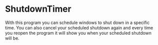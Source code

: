 # ShutdownTimer

With this program you can schedule windows to shut down in a specific time.
You can also cancel your scheduled shutdown again and every time you reopen the program it will show you when your scheduled shutdown will be.
